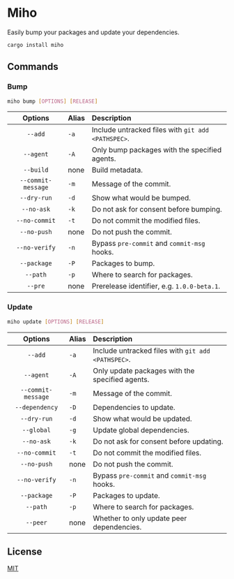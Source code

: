 # Miho

Easily bump your packages and update your dependencies.

```sh
cargo install miho
```

## Commands

### Bump

```sh
miho bump [OPTIONS] [RELEASE]
```

|      Options       | Alias | Description                                        |
| :----------------: | :---- | :------------------------------------------------- |
|      `--add`       | `-a`  | Include untracked files with `git add <PATHSPEC>`. |
|     `--agent`      | `-A`  | Only bump packages with the specified agents.      |
|     `--build`      | none  | Build metadata.                                    |
| `--commit-message` | `-m`  | Message of the commit.                             |
|    `--dry-run`     | `-d`  | Show what would be bumped.                         |
|     `--no-ask`     | `-k`  | Do not ask for consent before bumping.             |
|   `--no-commit`    | `-t`  | Do not commit the modified files.                  |
|    `--no-push`     | none  | Do not push the commit.                            |
|   `--no-verify`    | `-n`  | Bypass `pre-commit` and `commit-msg` hooks.        |
|    `--package`     | `-P`  | Packages to bump.                                  |
|      `--path`      | `-p`  | Where to search for packages.                      |
|      `--pre`       | none  | Prerelease identifier, e.g. `1.0.0-beta.1`.        |

### Update

```sh
miho update [OPTIONS] [RELEASE]
```

|      Options       | Alias | Description                                        |
| :----------------: | :---- | :------------------------------------------------- |
|      `--add`       | `-a`  | Include untracked files with `git add <PATHSPEC>`. |
|     `--agent`      | `-A`  | Only update packages with the specified agents.    |
| `--commit-message` | `-m`  | Message of the commit.                             |
|   `--dependency`   | `-D`  | Dependencies to update.                            |
|    `--dry-run`     | `-d`  | Show what would be updated.                        |
|     `--global`     | `-g`  | Update global dependencies.                        |
|     `--no-ask`     | `-k`  | Do not ask for consent before updating.            |
|   `--no-commit`    | `-t`  | Do not commit the modified files.                  |
|    `--no-push`     | none  | Do not push the commit.                            |
|   `--no-verify`    | `-n`  | Bypass `pre-commit` and `commit-msg` hooks.        |
|    `--package`     | `-P`  | Packages to update.                                |
|      `--path`      | `-p`  | Where to search for packages.                      |
|      `--peer`      | none  | Whether to only update peer dependencies.          |

## License

[MIT](https://github.com/ferreira-tb/miho/blob/main/LICENSE)
